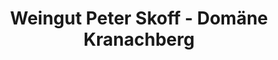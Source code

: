 ---
title: "Weingut Peter Skoff - Domäne Kranachberg"
url: /gamlitz/weingut-peter-skoff-domaene-kranachberg/
shop: Allgemein
---